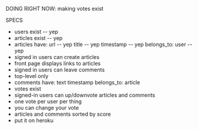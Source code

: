 
DOING RIGHT NOW: making votes exist






SPECS
- users exist -- yep
- articles exist -- yep
- articles have:
  url -- yep
  title -- yep
  timestamp -- yep
  belongs_to: user -- yep
- signed in users can create articles
- front page displays links to articles
- signed in users can leave comments
- top-level only
- comments have:
  text
  timestamp
  belongs_to: article
- votes exist
- signed-in users can up/downvote articles and comments
- one vote per user per thing
- you can change your vote
- articles and comments sorted by score
- put it on heroku
